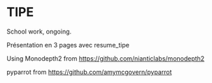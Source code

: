 # TIPE
School work, ongoing.

Présentation en 3 pages avec resume_tipe

Using Monodepth2 from https://github.com/nianticlabs/monodepth2

pyparrot from https://github.com/amymcgovern/pyparrot
